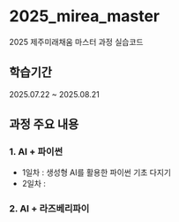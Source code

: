 # 2025_mirea_master
2025 제주미래채움 마스터 과정 실습코드
## 학습기간
2025.07.22 ~ 2025.08.21

## 과정 주요 내용
### 1. AI + 파이썬
- 1일차 : 생성형 AI를 활용한 파이썬 기초 다지기
- 2일차 : 
### 2. AI + 라즈베리파이

